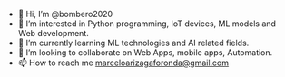 - 👋 Hi, I’m @bombero2020
- 👀 I’m interested in Python programming, IoT devices, ML models and Web development.
- 🌱 I’m currently learning ML technologies and AI related fields.
- 💞️ I’m looking to collaborate on Web Apps, mobile apps, Automation.
- 📫 How to reach me marceloarizagaforonda@gmail.com

<!---
bombero2020/bombero2020 is a ✨ special ✨ repository because its `README.md` (this file) appears on your GitHub profile.
You can click the Preview link to take a look at your changes.
--->
